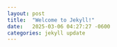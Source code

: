 ```yaml
---
layout: post
title:  "Welcome to Jekyll!"
date:   2025-03-06 04:27:27 -0600
categories: jekyll update
---
```

